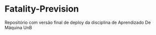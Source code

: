 # Fatality-Prevision
Repositório com versão final de deploy da disciplina de Aprendizado De Máquina UnB
